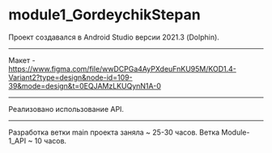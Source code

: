 # module1_GordeychikStepan
Проект создавался в Android Studio версии 2021.3 (Dolphin).

-----
Макет - https://www.figma.com/file/wwDCPGa4AyPXdeuFnKU95M/KOD1.4-Variant2?type=design&node-id=109-39&mode=design&t=0EQJAMzLKUQynN1A-0 

-----
Реализовано использование API.

-----
Разработка ветки main проекта заняла ~ 25-30 часов.
Ветка Module-1_API ~ 10 часов.
